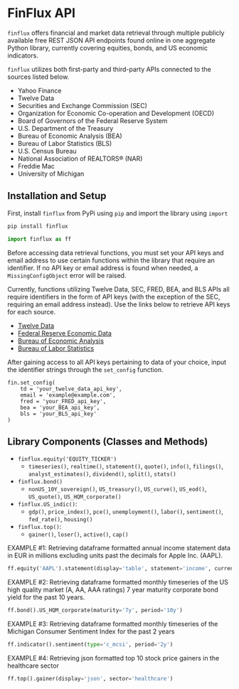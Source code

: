<!--README.md files serve as the main landing page on this directory's github repository. It is the first thing that a viewer sees when he or she enters the github repo.

-->
# FinFlux API

`finflux` offers financial and market data retrieval through multiple publicly available free REST JSON API endpoints found online in one aggregate Python library, currently covering equities, bonds, and US economic indicators.

`finflux` utilizes both first-party and third-party APIs connected to the sources listed below.
- Yahoo Finance
- Twelve Data
- Securities and Exchange Commission (SEC)
- Organization for Economic Co-operation and Development (OECD)
- Board of Governors of the Federal Reserve System
- U.S. Department of the Treasury
- Bureau of Economic Analysis (BEA)
- Bureau of Labor Statistics (BLS)
- U.S. Census Bureau
- National Association of REALTORS® (NAR)
- Freddie Mac
- University of Michigan

## Installation and Setup

First, install `finflux` from PyPi using `pip` and import the library using `import`

```bash
pip install finflux
```

```python
import finflux as ff
```

Before accessing data retrieval functions, you must set your API keys and email address to use certain functions within the library that require an identifier. If no API key or email address is found when needed, a `MissingConfigObject` error will be raised.

Currently, functions utilizing Twelve Data, SEC, FRED, BEA, and BLS APIs all require identifiers in the form of API keys (with the exception of the SEC, requiring an email address instead). Use the links below to retrieve API keys for each source.
- [Twelve Data](https://twelvedata.com/)
- [Federal Reserve Economic Data](https://fred.stlouisfed.org/docs/api/api_key.html)
- [Bureau of Economic Analysis](https://apps.bea.gov/api/signup/)
- [Bureau of Labor Statistics](https://data.bls.gov/registrationEngine/)

After gaining access to all API keys pertaining to data of your choice, input the identifier strings through the `set_config` function.

```
fin.set_config(
    td = 'your_twelve_data_api_key',
    email = 'example@example.com',
    fred = 'your_FRED_api_key',
    bea = 'your_BEA_api_key',
    bls = 'your_BLS_api_key'
)
```

## Library Components (Classes and Methods)

- `finflux.equity('EQUITY_TICKER')`
    - `timeseries()`, `realtime()`, `statement()`, `quote()`, `info()`, `filings()`, `analyst_estimates()`, `dividend()`, `split()`, `stats()`
- `finflux.bond()`
    - `nonUS_10Y_sovereign()`, `US_treasury()`, `US_curve()`, `US_eod()`, `US_quote()`, `US_HQM_corporate()`
- `finflux.US_indic()`: 
    - `gdp()`, `price_index()`, `pce()`, `unemployment()`, `labor()`, `sentiment()`, `fed_rate()`, `housing()`
- `finflux.top()`: 
    - `gainer()`, `loser()`, `active()`, `cap()`

EXAMPLE #1: Retrieving dataframe formatted annual income statement data in EUR in millions excluding units past the decimals for Apple Inc. (AAPL).

```python
ff.equity('AAPL').statement(display='table', statement='income', currency='EUR', unit='million', decimal=False, interval='annual')
```

EXAMPLE #2: Retrieving dataframe formatted monthly timeseries of the US high quality market (A, AA, AAA ratings) 7 year maturity corporate bond yield for the past 10 years.

```python
ff.bond().US_HQM_corporate(maturity='7y', period='10y')
```

EXAMPLE #3: Retrieving dataframe formatted monthly timeseries of the Michigan Consumer Sentiment Index for the past 2 years

```python
ff.indicator().sentiment(type='c_mcsi', period='2y')
```

EXAMPLE #4: Retrieving json formatted top 10 stock price gainers in the healthcare sector

```python
ff.top().gainer(display='json', sector='healthcare')
```